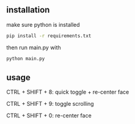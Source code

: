 ## installation

make sure python is installed

```bash
pip install -r requirements.txt
```

then run main.py with

```python
python main.py
```

## usage

CTRL + SHIFT + 8: quick toggle + re-center face

CTRL + SHIFT + 9: toggle scrolling

CTRL + SHIFT + 0: re-center face
